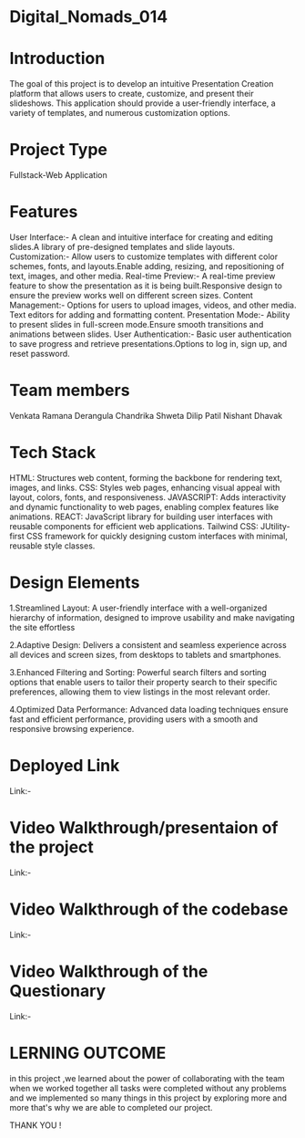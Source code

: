 # Digital_Nomads_014

# Introduction
The goal of this project is to develop an intuitive Presentation Creation platform that allows users to create, customize, and present their slideshows. This application should provide a user-friendly interface, a variety of templates, and numerous customization options.

# Project Type
Fullstack-Web Application

# Features
User Interface:- A clean and intuitive interface for creating and editing slides.A library of pre-designed templates and slide layouts.
Customization:- Allow users to customize templates with different color schemes, fonts, and layouts.Enable adding, resizing, and repositioning of text, images, and other media.
Real-time Preview:- A real-time preview feature to show the presentation as it is being built.Responsive design to ensure the preview works well on different screen sizes.
Content Management:- Options for users to upload images, videos, and other media. Text editors for adding and formatting content.
Presentation Mode:- Ability to present slides in full-screen mode.Ensure smooth transitions and animations between slides.
User Authentication:- Basic user authentication to save progress and retrieve presentations.Options to log in, sign up, and reset password.

# Team members
Venkata Ramana Derangula
Chandrika
Shweta Dilip Patil
Nishant Dhavak

# Tech Stack
HTML: Structures web content, forming the backbone for rendering text, images, and links.
CSS: Styles web pages, enhancing visual appeal with layout, colors, fonts, and responsiveness.
JAVASCRIPT: Adds interactivity and dynamic functionality to web pages, enabling complex features like animations.
REACT: JavaScript library for building user interfaces with reusable components for efficient web applications.
Tailwind CSS: JUtility-first CSS framework for quickly designing custom interfaces with minimal, reusable style classes.

# Design Elements
1.Streamlined Layout: A user-friendly interface with a well-organized hierarchy of information, designed to improve usability and make navigating the site effortless

2.Adaptive Design: Delivers a consistent and seamless experience across all devices and screen sizes, from desktops to tablets and smartphones.

3.Enhanced Filtering and Sorting: Powerful search filters and sorting options that enable users to tailor their property search to their specific preferences, allowing them to view listings in the most relevant order.

4.Optimized Data Performance: Advanced data loading techniques ensure fast and efficient performance, providing users with a smooth and responsive browsing experience.

# Deployed Link
Link:-

# Video Walkthrough/presentaion of the project
Link:-
# Video Walkthrough of the codebase
Link:-
# Video Walkthrough of the Questionary
Link:-

# LERNING OUTCOME
in this project ,we learned about the power of collaborating with the team when we worked together all tasks were completed without any problems and we implemented so many things in this project by exploring more and more that's why we are able to completed our project.

THANK YOU !




